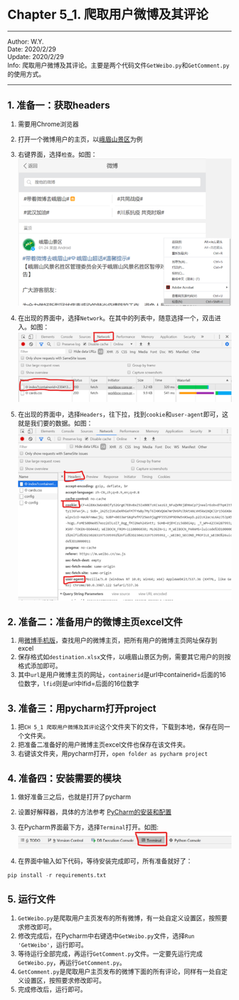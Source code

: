 # Chapter 5_1. 爬取用户微博及其评论

----
Author: W.Y.  
Date: 2020/2/29  
Update: 2020/2/29  
Info: 爬取用户微博及其评论。主要是两个代码文件`GetWeibo.py`和`GetComment.py`的使用方式。

----

## 1. 准备一：获取headers

1. 需要用Chrome浏览器
2. 打开一个微博用户的主页，以[峨眉山景区](https://m.weibo.cn/p/index?containerid=2304131975395992_-_WEIBO_SECOND_PROFILE_WEIBO&luicode=10000011&lfid=2302831975395992)为例
3. 右键界面，选择`检查`。如图：  
![](https://github.com/git-wy/SimplePython/blob/master/%E5%9B%BE%E7%89%87/Chapter%205/%E5%BE%AE%E5%8D%9A%E9%A6%96%E9%A1%B5%20%E6%A3%80%E6%9F%A5%2001.png?raw=true)  
  
4. 在出现的界面中，选择`Network`。在其中的列表中，随意选择一个，双击进入。如图：  
![](https://github.com/git-wy/SimplePython/blob/master/%E5%9B%BE%E7%89%87/Chapter%205/%E5%BE%AE%E5%8D%9A%E9%A6%96%E9%A1%B5%20%E6%A3%80%E6%9F%A5%20Network%2001.png?raw=true)  
  
5. 在出现的界面中，选择`Headers`，往下拉，找到`cookie`和`user-agent`即可，这就是我们要的数据。如图：  
![](https://github.com/git-wy/SimplePython/blob/master/%E5%9B%BE%E7%89%87/Chapter%205/%E5%BE%AE%E5%8D%9A%E9%A6%96%E9%A1%B5%20%E6%A3%80%E6%9F%A5%20Network%20Headers.png?raw=true)  


## 2. 准备二：准备用户的微博主页excel文件

1. 用[微博手机版](https://m.weibo.cn/)，查找用户的微博主页，把所有用户的微博主页网址保存到excel
2. 保存格式如`destination.xlsx`文件，以峨眉山景区为例，需要其它用户的则按格式添加即可。
3. 其中`url`是用户微博主页的网址，`containerid`是url中containerid=后面的16位数字，`lfid`则是url中lfid=后面的16位数字


## 3. 准备三：用pycharm打开project

1. 把`CH 5_1 爬取用户微博及其评论`这个文件夹下的文件，下载到本地，保存在同一个文件夹。
2. 把准备二准备好的用户微博主页excel文件也保存在该文件夹。
3. 右键该文件夹，用pycharm打开，`open folder as pycharm project`


## 4. 准备四：安装需要的模块
1. 做好准备三之后，也就是打开了pycharm
2. 设置好解释器，具体的方法参考 [PyCharm的安装和配置](https://github.com/git-wy/SimplePython/blob/master/Chapter%200%20%E6%96%B0%E4%B8%96%E7%95%8C%E7%9A%84%E5%BC%80%E5%90%AF/CH%200_1%20PyCharm%E7%9A%84%E5%AE%89%E8%A3%85%E5%92%8C%E9%85%8D%E7%BD%AE.md)
3. 在Pycharm界面最下方，选择`Terminal`打开。如图:  
![](https://github.com/git-wy/SimplePython/blob/master/%E5%9B%BE%E7%89%87/Pycharm%20Terminal.png?raw=true)  
  
4. 在界面中输入如下代码，等待安装完成即可，所有准备就好了：
``` python
pip install -r requirements.txt
```

## 5. 运行文件
1. `GetWeibo.py`是爬取用户主页发布的所有微博，有一处自定义设置区，按照要求修改即可。
2. 修改完成后，在Pycharm中右键选中`GetWeibo.py`文件，选择`Run 'GetWeibo'`，运行即可。
3. 等待运行全部完成，再运行`GetComment.py`文件。一定要先运行完成`GetWeibo.py`，再运行`GetComment.py`。
4. `GetComment.py`是爬取用户主页发布的微博下面的所有评论，同样有一处自定义设置区，按照要求修改即可。
5. 完成修改后，运行即可。



